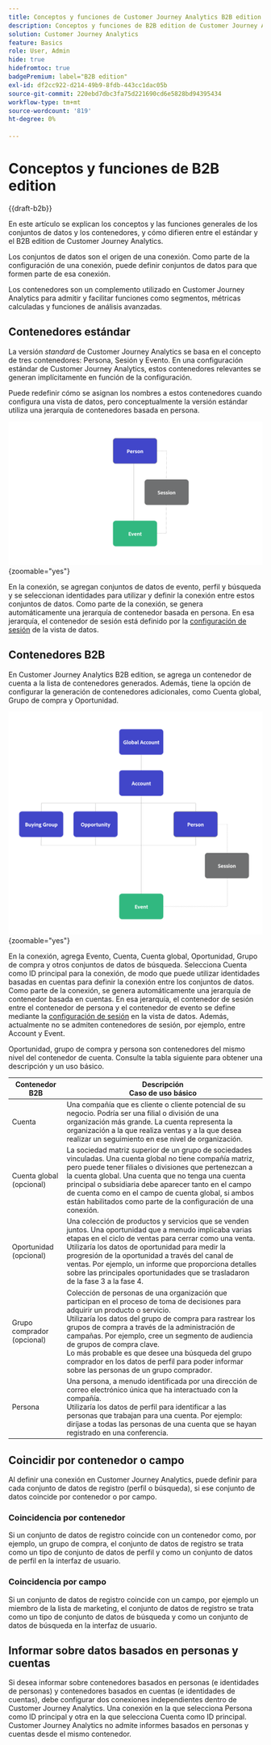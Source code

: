 ```yaml
---
title: Conceptos y funciones de Customer Journey Analytics B2B edition
description: Conceptos y funciones de B2B edition de Customer Journey Analytics.
solution: Customer Journey Analytics
feature: Basics
role: User, Admin
hide: true
hidefromtoc: true
badgePremium: label="B2B edition"
exl-id: df2cc922-d214-49b9-8fdb-443cc1dac05b
source-git-commit: 220ebd7dbc3fa75d221690cd6e5828bd94395434
workflow-type: tm+mt
source-wordcount: '819'
ht-degree: 0%

---
```


# Conceptos y funciones de B2B edition

{{draft-b2b}}

En este artículo se explican los conceptos y las funciones generales de los conjuntos de datos y los contenedores, y cómo difieren entre el estándar y el B2B edition de Customer Journey Analytics.

Los conjuntos de datos son el origen de una conexión. Como parte de la configuración de una conexión, puede definir conjuntos de datos para que formen parte de esa conexión.

Los contenedores son un complemento utilizado en Customer Journey Analytics para admitir y facilitar funciones como segmentos, métricas calculadas y funciones de análisis avanzadas.




## Contenedores estándar

La versión *standard* de Customer Journey Analytics se basa en el concepto de tres contenedores: Persona, Sesión y Evento. En una configuración estándar de Customer Journey Analytics, estos contenedores relevantes se generan implícitamente en función de la configuración.

Puede redefinir cómo se asignan los nombres a estos contenedores cuando configura una vista de datos, pero conceptualmente la versión estándar utiliza una jerarquía de contenedores basada en persona.

![B2C](assets/b2c-containers.svg){zoomable="yes"}

En la conexión, se agregan conjuntos de datos de evento, perfil y búsqueda y se seleccionan identidades para utilizar y definir la conexión entre estos conjuntos de datos. Como parte de la conexión, se genera automáticamente una jerarquía de contenedor basada en persona. En esa jerarquía, el contenedor de sesión está definido por la [configuración de sesión](/help/data-views/session-settings.md) de la vista de datos.


## Contenedores B2B

En Customer Journey Analytics B2B edition, se agrega un contenedor de cuenta a la lista de contenedores generados.  Además, tiene la opción de configurar la generación de contenedores adicionales, como Cuenta global, Grupo de compra y Oportunidad.

![B2B](assets/b2b-containers.svg){zoomable="yes"}

En la conexión, agrega Evento, Cuenta, Cuenta global, Oportunidad, Grupo de compra y otros conjuntos de datos de búsqueda. Selecciona Cuenta como ID principal para la conexión, de modo que puede utilizar identidades basadas en cuentas para definir la conexión entre los conjuntos de datos. Como parte de la conexión, se genera automáticamente una jerarquía de contenedor basada en cuentas. En esa jerarquía, el contenedor de sesión entre el contenedor de persona y el contenedor de evento se define mediante la [configuración de sesión](/help/data-views/session-settings.md) en la vista de datos. Además, actualmente no se admiten contenedores de sesión, por ejemplo, entre Account y Event.

Oportunidad, grupo de compra y persona son contenedores del mismo nivel del contenedor de cuenta. Consulte la tabla siguiente para obtener una descripción y un uso básico.

| Contenedor B2B | Descripción<br/>Caso de uso básico |
|---|---|
| Cuenta | Una compañía que es cliente o cliente potencial de su negocio. Podría ser una filial o división de una organización más grande. La cuenta representa la organización a la que realiza ventas y a la que desea realizar un seguimiento en ese nivel de organización. |
| Cuenta global (opcional) | La sociedad matriz superior de un grupo de sociedades vinculadas. Una cuenta global no tiene compañía matriz, pero puede tener filiales o divisiones que pertenezcan a la cuenta global. Una cuenta que no tenga una cuenta principal o subsidiaria debe aparecer tanto en el campo de cuenta como en el campo de cuenta global, si ambos están habilitados como parte de la configuración de una conexión. |
| Oportunidad (opcional) | Una colección de productos y servicios que se venden juntos. Una oportunidad que a menudo implicaba varias etapas en el ciclo de ventas para cerrar como una venta.<br>Utilizaría los datos de oportunidad para medir la progresión de la oportunidad a través del canal de ventas. Por ejemplo, un informe que proporciona detalles sobre las principales oportunidades que se trasladaron de la fase 3 a la fase 4. |
| Grupo comprador (opcional) | Colección de personas de una organización que participan en el proceso de toma de decisiones para adquirir un producto o servicio. <br/>Utilizaría los datos del grupo de compra para rastrear los grupos de compra a través de la administración de campañas. Por ejemplo, cree un segmento de audiencia de grupos de compra clave.<br/> Lo más probable es que desee una búsqueda del grupo comprador en los datos de perfil para poder informar sobre las personas de un grupo comprador. |
| Persona | Una persona, a menudo identificada por una dirección de correo electrónico única que ha interactuado con la compañía. <br/>Utilizaría los datos de perfil para identificar a las personas que trabajan para una cuenta. Por ejemplo: diríjase a todas las personas de una cuenta que se hayan registrado en una conferencia. |


## Coincidir por contenedor o campo

Al definir una conexión en Customer Journey Analytics, puede definir para cada conjunto de datos de registro (perfil o búsqueda), si ese conjunto de datos coincide por contenedor o por campo.

### Coincidencia por contenedor

Si un conjunto de datos de registro coincide con un contenedor como, por ejemplo, un grupo de compra, el conjunto de datos de registro se trata como un tipo de conjunto de datos de perfil y como un conjunto de datos de perfil en la interfaz de usuario.

### Coincidencia por campo

Si un conjunto de datos de registro coincide con un campo, por ejemplo un miembro de la lista de marketing, el conjunto de datos de registro se trata como un tipo de conjunto de datos de búsqueda y como un conjunto de datos de búsqueda en la interfaz de usuario.



## Informar sobre datos basados en personas y cuentas

Si desea informar sobre contenedores basados en personas (e identidades de personas) y contenedores basados en cuentas (e identidades de cuentas), debe configurar dos conexiones independientes dentro de Customer Journey Analytics. Una conexión en la que selecciona Persona como ID principal y otra en la que selecciona Cuenta como ID principal. Customer Journey Analytics no admite informes basados en personas y cuentas desde el mismo contenedor.
